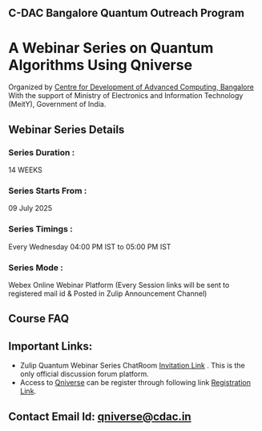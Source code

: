 ## C-DAC Bangalore Quantum Outreach Program

# A Webinar Series on Quantum Algorithms Using Qniverse

Organized by [Centre for Development of Advanced Computing, Bangalore](https://www.cdac.in/) With the support of Ministry of Electronics and Information Technology (MeitY), Government of India.

## Webinar Series Details

### Series Duration :
14 WEEKS 

### Series Starts From : 
09 July 2025 

### Series Timings : 
Every Wednesday 04:00 PM IST to 05:00 PM IST

### Series Mode : 
Webex Online Webinar Platform (Every Session links will be sent to registered mail id & Posted in Zulip Announcement Channel) 

## Course FAQ

## Important Links:

- Zulip Quantum Webinar Series ChatRoom [Invitation Link](https://qniverse.zulipchat.com/join/ede4eiabs3z4zbl7wwvmnva4/) . This is the only official discussion forum platform.
- Access to [Qniverse](https://qniverse.in/) can be register through following link [Registration Link](https://qniverse.in/register/).

## Contact Email Id: qniverse@cdac.in